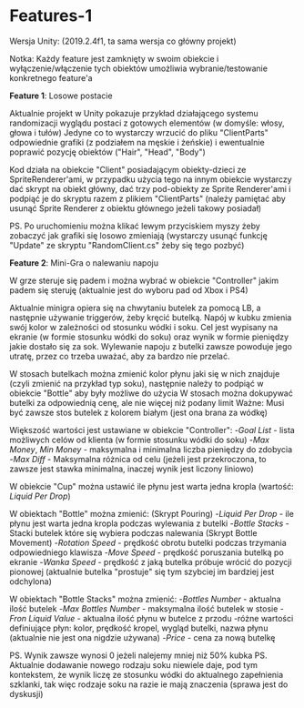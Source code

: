 # Features-1

Wersja Unity: (2019.2.4f1, ta sama wersja co główny projekt)

Notka: Każdy feature jest zamknięty w swoim obiekcie i wyłączenie/włączenie tych obiektów umożliwia wybranie/testowanie konkretnego feature'a

  **Feature 1**: Losowe postacie
  
Aktualnie projekt w Unity pokazuje przykład działającego systemu randomizacji wyglądu postaci z gotowych elementów (w domyśle: włosy, głowa i tułów)
Jedyne co to wystarczy wrzucić do pliku "ClientParts" odpowiednie grafiki (z podziałem na męskie i żeńskie) i ewentualnie poprawić pozycję obiektów ("Hair", "Head", "Body")

Kod działa na obiekcie "Client" posiadającym  obiekty-dzieci ze SpriteRenderer'ami, w przypadku użycia tego na innym obiekcie wystarczy dać skrypt na obiekt główny, dać trzy pod-obiekty ze Sprite Renderer'ami i podpiąć je do skryptu razem z plikiem "ClientParts" (należy pamiętać aby usunąć Sprite Renderer z obiektu głównego jeżeli takowy posiadał)

PS. Po uruchomieniu można klikać lewym przyciskiem myszy żeby zobaczyć jak grafiki się losowo zmieniają (wystarczy usunąć funkcję "Update" ze skryptu "RandomClient.cs" żeby się tego pozbyć)

  **Feature 2**: Mini-Gra o nalewaniu napoju
  
W grze steruje się padem i można wybrać w obiekcie "Controller" jakim padem się steruję (aktualnie jest do wyboru pad od Xbox i PS4)

Aktualnie minigra opiera się na chwytaniu butelek za pomocą LB, a następnie używanie triggerów, żeby kręcić butelką.
Napój w kubku zmienia swój kolor w zależności od stosunku wódki i soku.
Cel jest wypisany na ekranie (w formie stosunku wódki do soku) oraz wynik w formie pieniędzy jakie dostało się za sok.
Wylewanie napoju z butelki zawsze powoduje jego utratę, przez co trzeba uważać, aby za bardzo nie przelać.

W stosach butelkach można zmienić kolor płynu jaki się w nich znajduje (czyli zmienić na przykład typ soku), następnie należy to podpiąć w obiekcie "Bottle" aby były możliwe do użycia
W stosach można dokupywać butelki za odpowiednią cenę, ale nie więcej niż podany limit
Ważne: Musi być zawsze stos butelek z kolorem białym (jest ona brana za wódkę)

Większość wartości jest ustawiane w obiekcie "Controller":
-*Goal List* - lista możliwych celów od klienta (w formie stosunku wódki do soku)
-*Max Money*, *Min Money* - maksymalna i minimalna liczba pieniędzy do zdobycia
-*Max Diff* - Maksymalna różnica od celu (jeżeli jest przekroczona, to zawsze jest stawka minimalna, inaczej wynik jest liczony liniowo)

W obiekcie "Cup" można ustawić ile płynu jest warta jedna kropla (wartość: *Liquid Per Drop*)

W obiektach "Bottle" można zmienić:
(Skrypt Pouring)
-*Liquid Per Drop* - ile płynu jest warta jedna kropla podczas wylewania z butelki
-*Bottle Stacks* - Stacki butelek które się wybiera podczas nalewania
(Skrypt Bottle Movement)
-*Rotation Speed* - prędkość obrotu butelki podczas trzymania odpowiedniego klawisza
-*Move Speed* - prędkość poruszania butelką po ekranie
-*Wanka Speed* - prędkość z jaką butelka próbuje wrócić do pozycji pionowej (aktualnie butelka "prostuje" się tym szybciej im bardziej jest odchylona)

W obiektach "Bottle Stacks" można zmienić:
-*Bottles Number* - aktualna ilość butelek
-*Max Bottles Number* - maksymalna ilość butelek w stosie
-*Fron Liquid Value* - aktualna ilość płynu w butelce z przodu
-różne wartości definiujące płyn: kolor, prędkość kropel, wygląd butelki, nazwa płynu (aktualnie nie jest ona nigdzie używana)
-*Price* - cena za nową butelkę

PS. Wynik zawsze wynosi 0 jeżeli nalejemy mniej niż 50% kubka
PS. Aktualnie dodawanie nowego rodzaju soku niewiele daje, pod tym kontekstem, że wynik liczę ze stosunku wódki do aktualnego zapełnienia szklanki, tak więc rodzaje soku na razie ie mają znaczenia (sprawa jest do dyskusji)
